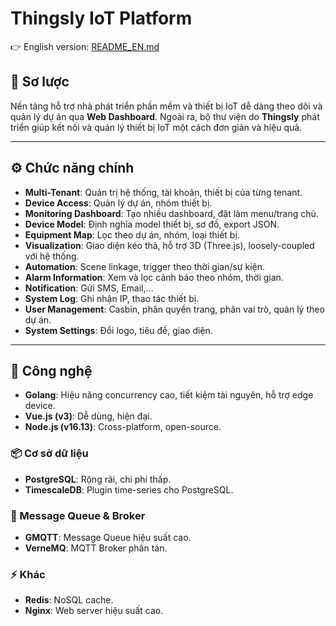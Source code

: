 # Thingsly IoT Platform

👉 English version: [README\_EN.md](./README_EN.md)

## 🧭 Sơ lược

<!-- **Thingsly** (Things (Mọi vật) + ly ) là nền tảng IoT mã nguồn mở do người Việt phát triển, được xây dựng và vận hành bởi đội ngũ Thingsly. -->

Nền tảng hỗ trợ nhà phát triển phần mềm và thiết bị IoT dễ dàng theo dõi và quản lý dự án qua **Web Dashboard**. Ngoài ra, bộ thư viện do **Thingsly** phát triển giúp kết nối và quản lý thiết bị IoT một cách đơn giản và hiệu quả.

<!-- 
### 🔌 Các loại plugin chính:

- **Device Template**: Gắn kết model thiết bị với plugin giao thức.
- **Protocol Plugin**: Giải pháp cho việc truy cập thiết bị trực tiếp.
- **Kanban Card**: Mở rộng khả năng hiển thị dữ liệu trên dashboard.
- **Visualization Plugin**: Mở rộng giao diện hiển thị dữ liệu theo thời gian thực.

---

-->
<!-- 
## 🚀 Sản phẩm

- **Unified Equipment Management**
- **IoT Middle Platform**
- **Backend quản lý thiết bị cho nhà cung cấp thiết bị**

---

## ✅ Ai nên dùng?

- **Maker/Enthusiast**: Kiến trúc mở khơi dậy sáng tạo.
- **System Integrator**: Một nền tảng cho mọi giải pháp.
- **Solution Provider**: Tiết kiệm thời gian/chi phí để nhanh chóng triển khai sản phẩm.
- **Thiết bị Vendor**: Tập trung làm phần cứng, Thingsly lo phần mềm.
- **End Customer**: Truy cập mọi thiết bị từ một nền tảng trung tâm.

---

## ✨ Điểm nổi bật

- **Ease of Use**: Đơn giản hóa IoT cho người phát triển.
- **Compatibility**: Hỗ trợ nhiều loại giao thức thiết bị.
- **Component-Based Architecture**: Thiết kế mở, dễ tùy biến và mở rộng.
-->
---

<!-- ## 🎯 Giá trị cốt lõi

### 🚀 Tăng hiệu suất

- Tăng hiệu quả phát triển **2–10 lần** nhờ plugin tái sử dụng.
- Rút ngắn thời gian triển khai **từ tháng xuống tuần**.
- Khuôn mẫu tiêu chuẩn giúp **giảm 80% công việc lặp lại**.

### 💰 Giảm chi phí

- **Giảm hơn 50%** chi phí nhân lực.
- **Tiết kiệm >70%** chi phí vận hành/bảo trì.

---

-->

## ⚙️ Chức năng chính

- **Multi-Tenant**: Quản trị hệ thống, tài khoản, thiết bị của từng tenant.
- **Device Access**: Quản lý dự án, nhóm thiết bị.
- **Monitoring Dashboard**: Tạo nhiều dashboard, đặt làm menu/trang chủ.
- **Device Model**: Định nghĩa model thiết bị, sơ đồ, export JSON.
- **Equipment Map**: Lọc theo dự án, nhóm, loại thiết bị.
- **Visualization**: Giao diện kéo thả, hỗ trợ 3D (Three.js), loosely-coupled với hệ thống.
- **Automation**: Scene linkage, trigger theo thời gian/sự kiện.
- **Alarm Information**: Xem và lọc cảnh báo theo nhóm, thời gian.
- **Notification**: Gửi SMS, Email,...
- **System Log**: Ghi nhận IP, thao tác thiết bị.
- **User Management**: Casbin, phân quyền trang, phân vai trò, quản lý theo dự án.
- **System Settings**: Đổi logo, tiêu đề, giao diện.

---

## 🧠 Công nghệ

- **Golang**: Hiệu năng concurrency cao, tiết kiệm tài nguyên, hỗ trợ edge device.
- **Vue.js (v3)**: Dễ dùng, hiện đại.
- **Node.js (v16.13)**: Cross-platform, open-source.

### 📦 Cơ sở dữ liệu

- **PostgreSQL**: Rộng rãi, chi phí thấp.
- **TimescaleDB**: Plugin time-series cho PostgreSQL.

### 📡 Message Queue & Broker

- **GMQTT**: Message Queue hiệu suất cao.
- **VerneMQ**: MQTT Broker phân tán.

### ⚡ Khác

- **Redis**: NoSQL cache.
- **Nginx**: Web server hiệu suất cao.

